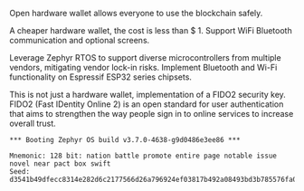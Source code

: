 Open hardware wallet allows everyone to use the blockchain safely.

A cheaper hardware wallet, the cost is less than $ 1. Support WiFi Bluetooth communication and optional screens.

Leverage Zephyr RTOS to support diverse microcontrollers from multiple vendors, mitigating vendor lock-in risks. Implement Bluetooth and Wi-Fi functionality on Espressif ESP32 series chipsets.

This is not just a hardware wallet, implementation of a FIDO2 security key. FIDO2 (Fast IDentity Online 2) is an open standard for user authentication that aims to strengthen the way people sign in to online services to increase overall trust.

```
*** Booting Zephyr OS build v3.7.0-4638-g9d0486e3ee86 ***

Mnemonic: 128 bit: nation battle promote entire page notable issue novel near pact box swift
Seed: d3541b49dfecc8314e282d6c2177566d26a796924ef03817b492a08493bd3b785576fa01915663a8d099c08875b557e8128933b7749b953c25454656c79d24b0
```

